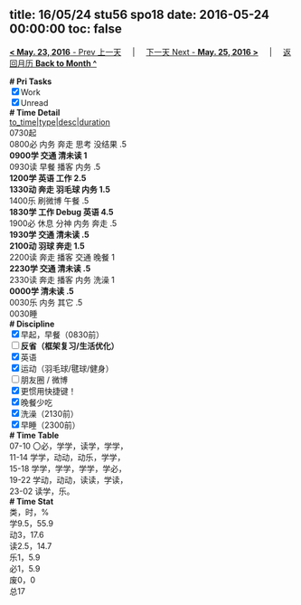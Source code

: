 title: 16/05/24 stu56 spo18
date: 2016-05-24 00:00:00
toc: false
---
[**< May. 23, 2016** - Prev 上一天](/lifelogs/2016/05/d23.html) &nbsp; &nbsp; | &nbsp; &nbsp; [下一天 Next - **May. 25, 2016 >**](/lifelogs/2016/05/d25.html) &nbsp; &nbsp; |  &nbsp; &nbsp; [返回月历 **Back to Month ^**](/lifelogs/2016/05/index.html)
<br/><div><b># Pri Tasks</b></div><div><input checked="true" type="checkbox"/>Work</div><div><input checked="true" type="checkbox"/>Unread</div><div><b># Time Detail</b></div><div><u>to_time|type|desc|duration</u></div><div>0730起</div><div>0800必 内务 奔走 思考 没结果 .5</div><div><b>0900学 交通 清未读 1</b></div><div>0930读 早餐 播客 内务 .5</div><div><b>1200学 英语 工作 2.5</b></div><div><b>1330动 奔走 羽毛球 内务 1.5</b></div><div>1400乐 刷微博 午餐 .5</div><div><b>1830学 工作 Debug 英语 4.5</b></div><div>1900必 休息 分神 内务 奔走 .5</div><div><b>1930学 交通 清未读 .5</b></div><div><b>2100动 羽球 奔走 1.5</b></div><div>2200读 奔走 播客 交通 晚餐 1</div><div><b>2230学 交通 清未读 .5</b></div><div>2330读 奔走 播客 内务 洗澡 1</div><div><b>0000学 清未读 .5</b></div><div>0030乐 内务 其它 .5</div><div>0030睡</div><div><b># Discipline</b></div><div><input checked="true" type="checkbox"/>早起，早餐（0830前）</div><div><b><input type="checkbox"/></b><b>反省（框架复习/生活优化）</b></div><div><input checked="true" type="checkbox"/>英语</div><div><input checked="true" type="checkbox"/>运动（羽毛球/毽球/健身）</div><div><input type="checkbox"/>朋友圈 / 微博</div><div><input checked="true" type="checkbox"/>更惯用快捷键！</div><div><input checked="true" type="checkbox"/>晚餐少吃</div><div><input checked="true" type="checkbox"/>洗澡（2130前）</div><div><input checked="true" type="checkbox"/>早睡（2300前）</div><div><b># Time Table</b></div><div>07-10 〇必，学学，读学，学学，</div><div>11-14 学学，动动，动乐，学学，</div><div>15-18 学学，学学，学学，学必，</div><div>19-22 学动，动动，读读，学读，</div><div>23-02 读学，乐。</div><div><b># Time Stat</b></div><div>类，时，%</div><div>学9.5，55.9</div><div>动3，17.6</div><div>读2.5，14.7</div><div>乐1，5.9</div><div>必1，5.9</div><div>废0，0</div><div>总17</div>
